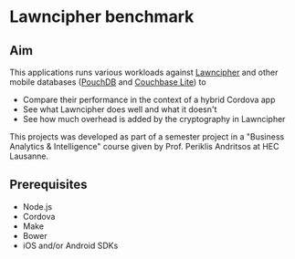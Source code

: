 # Lawncipher benchmark

## Aim

This applications runs various workloads against [Lawncipher](https://github.com/LockateMe/Lawncipher.git) and other mobile databases ([PouchDB](https://pouchdb.com) and [Couchbase Lite](http://www.couchbase.com/nosql-databases/couchbase-mobile)) to
* Compare their performance in the context of a hybrid Cordova app
* See what Lawncipher does well and what it doesn't
* See how much overhead is added by the cryptography in Lawncipher

This projects was developed as part of a semester project in a "Business Analytics & Intelligence" course given by Prof. Periklis Andritsos at HEC Lausanne.

## Prerequisites

* Node.js
* Cordova
* Make
* Bower
* iOS and/or Android SDKs
